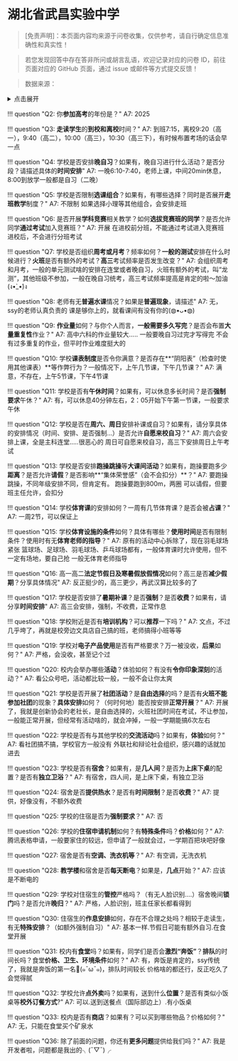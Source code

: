 # 湖北省武昌实验中学

> [免责声明]：本页面内容均来源于问卷收集，仅供参考，请自行确定信息准确性和真实性！

> 若您发现回答中存在答非所问或胡言乱语，欢迎记录对应的问卷 ID，前往页面对应的 GitHub 页面，通过 issue 或邮件等方式提交反馈！

> 数据来源：

<details><summary>点击展开</summary>
<ul>
<li>7: 匿名 (2025-07)</li>
</ul>
</details>

!!! question "Q2: 你**参加高考**的年份是？"
    A7: 2025

!!! question "Q3: **走读学生**的**到校和离校**时间？"
    A7: 到班7:15，离校9:20（高一），9:40（高二），10:00（高三），10:30（高三下），有时候布置考场的话会早一点

!!! question "Q4: 学校是否安排**晚自习**？如果有，晚自习进行什么活动？是否分段？请描述具体的**时间安排**"
    A7: 一晚6:10-7:40，老师上课，中间20min休息，8:00到放学一般都是自习（二晚）

!!! question "Q5: 学校是否限制**选课组合**？如果有，有哪些选择？同时是否展开**走班教学**制度？"
    A7: 不限制
    如果选择小理等其他组合，会安排走班

!!! question "Q6: 是否开展**学科竞赛**相关教学？如何**选拔竞赛班的同学**？是否允许同学**通过考试**加入竞赛班？"
    A7: 开展
    在进校前分班，不能通过考试进入竞赛班
    进校后，不会进行分班考试

!!! question "Q7: 学校是否组织**周考或月考**？频率如何？**一般的测试**安排在什么时候进行？**火班**是否有额外的考试？**高三**考试频率是否发生改变？"
    A7: 会组织周考和月考，一般的单元测试啥的安排在连堂或者晚自习，火班有额外的考试，叫“龙测”，其他班级不参加，一般在晚自习统考，高三考试频率提高是肯定的啦～加油(ง•̀_•́)ง

!!! question "Q8: 老师有无**普遍水课**情况？如果是**普遍现象**，请描述"
    A7: 无，ssy的老师认真负责的
    课是够你上的，就看课间有没有你的(◍•ᴗ•◍)

!!! question "Q9: **作业量**如何？与你个人而言，**一般需要多久写完**？是否会布置**大量重复性**作业？"
    A7: 高中六科的作业量较大.....
    一般要晚自习过完才写得完
    不会有过多重复的作业，但平时作业难度挺大的

!!! question "Q10: 学校**课表制度**是否令你满意？是否存在**“阴阳表”（检查时使用其他课表）**等作弊行为？一般情况下，上午几节课，下午几节课？"
    A7: 满意，不存在，上午5节课，下午4节课

!!! question "Q11: 学校是否有**午休时间**？如果有，可以休息多长时间？是否**强制要求**午休？"
    A7: 有，可以休息40分钟左右，2：05开始下午第一节课，一般要求午休

!!! question "Q12: 学校是否在**周六、周日**安排补课或自习？如果有，请分享具体的安排情况（时间、安排、是否强制...）是否允许**自愿来校自习**？"
    A7: 周六会安排上课，全是主科连堂.....很恶心的
    周日可自愿来校自习，高三下安排周日上午考试

!!! question "Q13: 学校是否安排**跑操跳操**等**大课间活动**？如果有，跑操要跑多少**距离**？是否允许**请假**？是否影响**“集体荣誉感”（会不会扣分）**？"
    A7: 要跑操跳操，不同年级安排不同，但肯定有。
    跑操要跑到800m，两圈
    可以请假，但要班主任允许，会扣分

!!! question "Q14: 学校**体育课**的安排如何？一周有几节体育课？是否会被**占课**？"
    A7: 一周2节，可以保证上

!!! question "Q15: 学校**体育设施的条件**如何？具体有哪些？**使用时间**是否有限制条件？使用时有无**体育老师的指导**？"
    A7: 原有的活动中心拆除了，现在羽毛球场紧张
    篮球场、足球场、羽毛球场、乒乓球场都有，一般体育课时允许使用，但不一定有场地，要自己抢
    一般无体育老师指导

!!! question "Q16: 高一高二**法定节假日及寒暑假放假情况**如何？高三是否**减少假期**？分享具体情况"
    A7: 反正挺少的，高三更少，再武汉算比较多的了

!!! question "Q17: 学校是否安排了**暑期补课**？是否**强制**？是否**收费**？如果有，请分享**时间安排**"
    A7: 高三会安排，强制，不收费，正常作息

!!! question "Q18: 学校附近是否有**培训机构**？可以**推荐**一下吗？"
    A7: 文点，不过几乎垮了，再就是校旁边文具店自己搞的班，老师搞得小班等等

!!! question "Q19: 学校对**电子产品使用**是否有严格要求？万一被没收，**后果**如何？"
    A7: 严格，会没收，甚至记个过

!!! question "Q20: 校内会举办哪些**活动**？体验如何？有没有**令你印象深刻**的活动？"
    A7: 看公众号吧，活动都比较一般，一般不会让你太爽

!!! question "Q21: 学校是否开展了**社团活动**？是**自由选择**的吗？是否有**火班不能参加社团**的现象？**具体安排**如何？（何时何地）能否按安排**正常开展**？"
    A7: 开展了，我就是创新协会的老社长，是自由选择的，火班社团时间在考试，不让参加，一般能正常开展，但经常有活动啥的，就会冲掉，一般一学期能搞6次左右

!!! question "Q22: 学校是否有与其他学校的**交流活动**吗？如果有，**体验**如何？"
    A7: 看社团搞不搞，学校官方一般没有
    外联社和辩论社会组织，感兴趣的话就加进去

!!! question "Q23: 学校是否有**宿舍**？如果有，是**几人间**？是否为**上床下桌**的配置？是否有**独立卫浴**？"
    A7: 有宿舍，四人间，是上床下桌，有独立卫浴

!!! question "Q24: 宿舍是否**提供热水**？是否有**时间限制**？是否**收费**？"
    A7: 提供，好像没有，不额外收费

!!! question "Q25: 学校的住宿是否为**强制要求**？"
    A7: 否

!!! question "Q26: 学校的**住宿申请机制**如何？有**特殊条件**吗？**价格**如何？"
    A7: 腾讯表格申请，一般要家住的较远，但申请了一般就会过，一学期百把块吧好像

!!! question "Q27: 宿舍是否有**空调、洗衣机等**？"
    A7: 有空调，无洗衣机

!!! question "Q28: **教学楼**和宿舍是否**每天断电**？如果是，**几点**开始？"
    A7: 应该是不断电的

!!! question "Q29: 学校对住宿生的**管控**严格吗？（有无人脸识别....）宿舍晚间**锁门**吗？是否允许**晚归**？"
    A7: 严格，人脸识别，班主任家长都看得到

!!! question "Q30: 住宿生的**作息安排**如何，存在不合理之处吗？相较于走读生，有无**特殊安排**？（如额外强制自习）"
    A7: 基本一样.节假日可能有额外自习.在食堂开展

!!! question "Q31: 校内有**食堂**吗？如果有，同学们是否会**激烈“奔饭”**？**排队**的时间长吗？食堂**价格、卫生、环境条件**如何？"
    A7: 有，奔饭是肯定的，ssy传统了，我就是奔饭的第一名🍚(๑¯ω¯๑)，排队时间较长
    价格啥的都还行，反正吃久了会觉得腻

!!! question "Q32: 学校允许**点外卖**吗？如果有，送到什么**位置**？是否有类似小饭桌等**校外订餐方式**?"
    A7: 可以.送到送餐点（国际部边上）.有小饭桌

!!! question "Q33: 校内是否有**商店**？如果有？可以买到哪些物品？价格如何？"
    A7: 无，只能在食堂买个矿泉水

!!! question "Q36: 除了前面的问题，你还有**更多问题**提供给我们吗？"
    A7: 我是开发者啦，问题都是我出的╮(¯▽¯)╭

